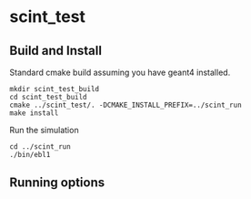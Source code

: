 scint_test
==========


Build and Install
-----------------

Standard cmake build assuming you have geant4 installed.

    mkdir scint_test_build
    cd scint_test_build
    cmake ../scint_test/. -DCMAKE_INSTALL_PREFIX=../scint_run
    make install

Run the simulation

    cd ../scint_run
    ./bin/ebl1  

Running options
---------------



